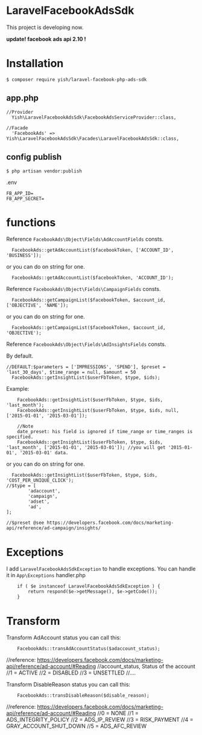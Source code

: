 # LaravelFacebookAdsSdk
This project is developing now.

**update! facebook ads api 2.10 !**

# Installation
```
$ composer require yish/laravel-facebook-php-ads-sdk
```

## app.php
```
//Provider
  Yish\LaravelFacebookAdsSdk\FacebookAdsServiceProvider::class,

//Facade
  'FacebookAds' => Yish\LaravelFacebookAdsSdk\Facades\LaravelFacebookAdsSdk::class,
```

## config publish
```
$ php artisan vendor:publish
```
.env
```
FB_APP_ID=
FB_APP_SECRET=
```


# functions
Reference `FacebookAds\Object\Fields\AdAccountFields` consts.
```
  FacebookAds::getAdAccountList($facebookToken, ['ACCOUNT_ID', 'BUSINESS']);
```
or you can do on string for one.
```
  FacebookAds::getAdAccountList($facebookToken, 'ACCOUNT_ID');
```

Reference `FacebookAds\Object\Fields\CampaignFields` consts.
```
  FacebookAds::getCampaignList($facebookToken, $account_id, ['OBJECTIVE', 'NAME']);
```
or you can do on string for one.
```
  FacebookAds::getCampaignList($facebookToken, $account_id, 'OBJECTIVE');
```

Reference `FacebookAds\Object\Fields\AdInsightsFields` consts.

By default.
```
//DEFAULT:$parameters = ['IMPRESSIONS', 'SPEND'], $preset = 'last_30_days', $time_range = null, $amount = 50
  FacebookAds::getInsightList($userFbToken, $type, $ids);
```
Example:
```
	FacebookAds::getInsightList($userFbToken, $type, $ids, 'last_month');
	FacebookAds::getInsightList($userFbToken, $type, $ids, null, ['2015-01-01', '2015-03-01']);
	
	//Note
	date_preset: his field is ignored if time_range or time_ranges is specified.
	FacebookAds::getInsightList($userFbToken, $type, $ids, 'last_month', ['2015-01-01', '2015-03-01']); //you will get '2015-01-01', '2015-03-01' data.
```
or you can do on string for one.
```
  FacebookAds::getInsightList($userFbToken, $type, $ids, 'COST_PER_UNIQUE_CLICK');
//$type = [
        'adaccount',
        'campaign',
        'adset',
        'ad',
];

//$preset @see https://developers.facebook.com/docs/marketing-api/reference/ad-campaign/insights/

```




# Exceptions
I add `LaravelFacebookAdsSdkException` to handle exceptions.
You can handle it in `App\Exceptions` handler.php
```
    if ( $e instanceof LaravelFacebookAdsSdkException ) {
        return respond($e->getMessage(), $e->getCode());
    }
```


# Transform
Transform AdAccount status you can call this:
```
    FacebookAds::transAdAccountStatus($adaccount_status);
```

//reference: https://developers.facebook.com/docs/marketing-api/reference/ad-account/#Reading
//account_status, Status of the account 
//1 = ACTIVE
//2 = DISABLED
//3 = UNSETTLED
//....

Transform DisableReason  status you can call this:
```
    FacebookAds::transDisableReason($disable_reason);
```
//reference: https://developers.facebook.com/docs/marketing-api/reference/ad-account/#Reading
//0 = NONE
//1 = ADS_INTEGRITY_POLICY
//2 = ADS_IP_REVIEW
//3 = RISK_PAYMENT
//4 = GRAY_ACCOUNT_SHUT_DOWN
//5 = ADS_AFC_REVIEW
